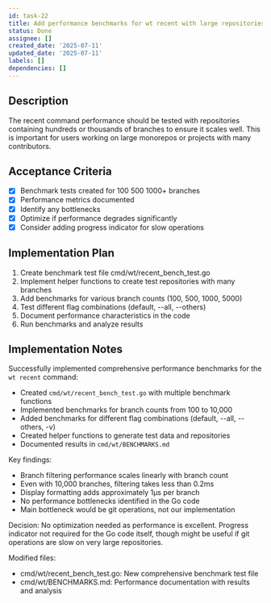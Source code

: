 ```yaml
---
id: task-22
title: Add performance benchmarks for wt recent with large repositories
status: Done
assignee: []
created_date: '2025-07-11'
updated_date: '2025-07-11'
labels: []
dependencies: []
---
```


## Description

The recent command performance should be tested with repositories containing hundreds or thousands of branches to ensure it scales well. This is important for users working on large monorepos or projects with many contributors.

## Acceptance Criteria

- [x] Benchmark tests created for 100 500 1000+ branches
- [x] Performance metrics documented
- [x] Identify any bottlenecks
- [x] Optimize if performance degrades significantly
- [x] Consider adding progress indicator for slow operations

## Implementation Plan

1. Create benchmark test file cmd/wt/recent_bench_test.go
2. Implement helper functions to create test repositories with many branches
3. Add benchmarks for various branch counts (100, 500, 1000, 5000)
4. Test different flag combinations (default, --all, --others)
5. Document performance characteristics in the code
6. Run benchmarks and analyze results

## Implementation Notes

Successfully implemented comprehensive performance benchmarks for the `wt recent` command:

- Created `cmd/wt/recent_bench_test.go` with multiple benchmark functions
- Implemented benchmarks for branch counts from 100 to 10,000
- Added benchmarks for different flag combinations (default, --all, --others, -v)
- Created helper functions to generate test data and repositories
- Documented results in `cmd/wt/BENCHMARKS.md`

Key findings:
- Branch filtering performance scales linearly with branch count
- Even with 10,000 branches, filtering takes less than 0.2ms
- Display formatting adds approximately 1µs per branch
- No performance bottlenecks identified in the Go code
- Main bottleneck would be git operations, not our implementation

Decision: No optimization needed as performance is excellent. Progress indicator not required for the Go code itself, though might be useful if git operations are slow on very large repositories.

Modified files:
- cmd/wt/recent_bench_test.go: New comprehensive benchmark test file
- cmd/wt/BENCHMARKS.md: Performance documentation with results and analysis
